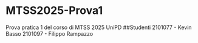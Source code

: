 # MTSS2025-Prova1
Prova pratica 1 del corso di MTSS 2025 UniPD
##Studenti
2101077 - Kevin Basso
2101097 - Filippo Rampazzo
